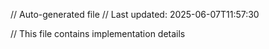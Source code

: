// Auto-generated file
// Last updated: 2025-06-07T11:57:30

// This file contains implementation details
